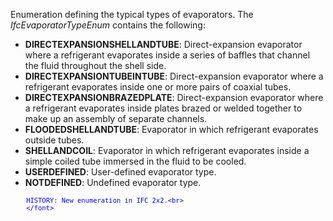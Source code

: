 ﻿Enumeration defining the typical types of evaporators. The _IfcEvaporatorTypeEnum_ contains the following:

* **DIRECTEXPANSIONSHELLANDTUBE**: Direct-expansion evaporator where a refrigerant evaporates inside a series of baffles that channel the fluid throughout the shell side.
* **DIRECTEXPANSIONTUBEINTUBE**: Direct-expansion evaporator where a refrigerant evaporates inside one or more pairs of coaxial tubes.
* **DIRECTEXPANSIONBRAZEDPLATE**: Direct-expansion evaporator where a refrigerant evaporates inside plates brazed or welded together to make up an assembly of separate channels.
* **FLOODEDSHELLANDTUBE**: Evaporator in which refrigerant evaporates outside tubes.
* **SHELLANDCOIL**: Evaporator in which refrigerant evaporates inside a simple coiled tube immersed in the fluid to be cooled.
* **USERDEFINED**: User-defined evaporator type.
* **NOTDEFINED**: Undefined evaporator type.

> <font color="#0000ff" size="-1">
    	HISTORY: New enumeration in IFC 2x2.<br>
    	</font>
